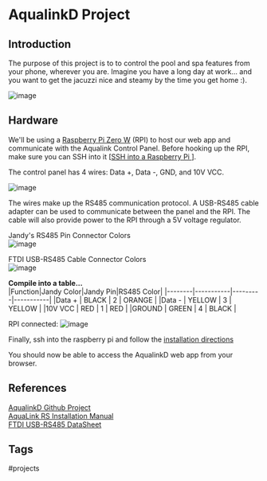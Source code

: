 # AqualinkD Project

## Introduction
The purpose of this project is to to control the pool and spa features from your phone, wherever you are. Imagine you have a long day at work... and you want to get the jacuzzi nice and steamy by the time you get home :).

![image](./Sat_Sep_23_07:22:02_PM_PDT_2023.png)

## Hardware
We'll be using a [Raspberry Pi Zero W](https://www.raspberrypi.com/products/raspberry-pi-zero-2-w/) (RPI) to host our web app and communicate with the Aqualink Control Panel. Before hooking up the RPI, make sure you can SSH into it [[SSH into a Raspberry Pi ](../202206170251)].   

The control panel has 4 wires: Data +, Data -, GND, and 10V VCC.

![image](./Sat_Sep_23_07:22:36_PM_PDT_2023.png)

The wires make up the RS485 communication protocol. A USB-RS485 cable adapter can be used to communicate between the panel and the RPI. The cable will also provide power to the RPI through a 5V voltage regulator.   

Jandy's RS485 Pin Connector Colors  
![image](./Sat_Sep__9_11:52:41_AM_PDT_2023.png)

FTDI USB-RS485 Cable Connector Colors  
![image](./Sat_Sep__9_11:55:02_AM_PDT_2023.png)

**Compile into a table...**  
|Function|Jandy Color|Jandy Pin|RS485 Color|
|--------|-----------|---------|-----------|
|Data +  | BLACK     | 2       | ORANGE    |
|Data -  | YELLOW    | 3       | YELLOW    |
|10V VCC | RED       | 1       | RED       |
|GROUND  | GREEN     | 4       | BLACK     |

RPI connected:
![image](./Sat_Sep_23_07:23:07_PM_PDT_2023.png)

Finally, ssh into the raspberry pi and follow the [installation directions](https://github.com/sfeakes/AqualinkD)  

You should now be able to access the AqualinkD web app from your browser.  

## References
[AqualinkD Github Project](https://github.com/sfeakes/AqualinkD)  
[AquaLink RS Installation Manual](https://cdn.fluidrausa.com/-/media/zodiac/global/downloads/0748-91071/6594.pdf?rev=8ef7e65bffb247efb962fe23e434b87e)  
[FTDI USB-RS485 DataSheet](https://ftdichip.com/wp-content/uploads/2023/07/DS_USB_RS485_CABLES.pdf)  

## Tags
#projects
